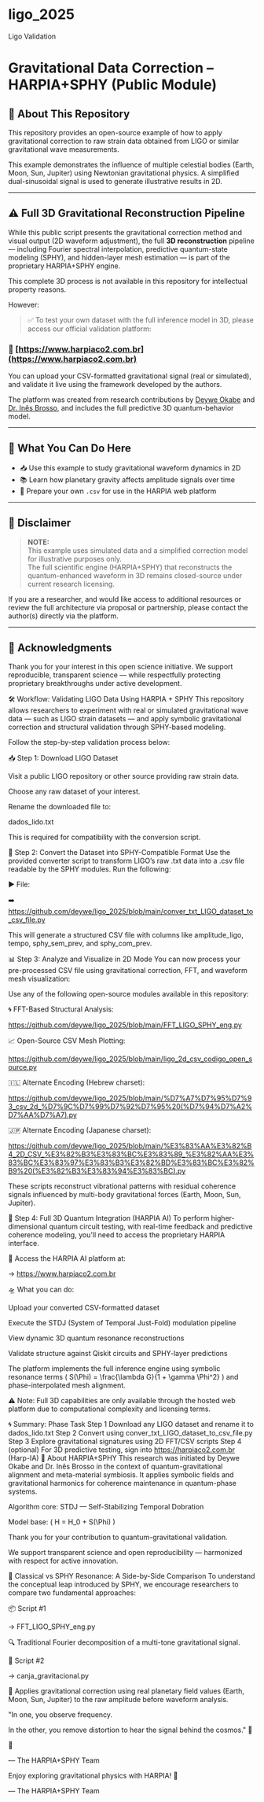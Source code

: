 # ligo_2025
Ligo Validation
# Gravitational Data Correction – HARPIA+SPHY (Public Module)

## 🧠 About This Repository

This repository provides an open-source example of how to apply gravitational correction to raw strain data obtained from LIGO or similar gravitational wave measurements.

This example demonstrates the influence of multiple celestial bodies (Earth, Moon, Sun, Jupiter) using Newtonian gravitational physics. A simplified dual-sinusoidal signal is used to generate illustrative results in 2D.

---

## ⚠️ Full 3D Gravitational Reconstruction Pipeline

While this public script presents the gravitational correction method and visual output (2D waveform adjustment), the full **3D reconstruction** pipeline — including Fourier spectral interpolation, predictive quantum-state modeling (SPHY), and hidden-layer mesh estimation — is part of the proprietary HARPIA+SPHY engine.

This complete 3D process is not available in this repository for intellectual property reasons.

However:

> ✅ To test your own dataset with the full inference model in 3D, please access our official validation platform:

### 🔗 [https://www.harpiaco2.com.br](https://www.harpiaco2.com.br)

You can upload your CSV-formatted gravitational signal (real or simulated), and validate it live using the framework developed by the authors.

The platform was created from research contributions by [Deywe Okabe](https://github.com/deywe) and [Dr. Inês Brosso]([https://www.linkedin.com/in/inesbrosso/](https://www.linkedin.com/in/ines-brosso-16331b/)), and includes the full predictive 3D quantum-behavior model.

---

## 🚀 What You Can Do Here

- 📥 Use this example to study gravitational waveform dynamics in 2D
- 📚 Learn how planetary gravity affects amplitude signals over time
- 🧪 Prepare your own `.csv` for use in the HARPIA web platform

---

## 📌 Disclaimer

> **NOTE:**  
> This example uses simulated data and a simplified correction model for illustrative purposes only.  
> The full scientific engine (HARPIA+SPHY) that reconstructs the quantum-enhanced waveform in 3D remains closed-source under current research licensing.

If you are a researcher, and would like access to additional resources or review the full architecture via proposal or partnership, please contact the author(s) directly via the platform.

---

## 🙏 Acknowledgments

Thank you for your interest in this open science initiative. We support reproducible, transparent science — while respectfully protecting proprietary breakthroughs under active development.

🛠️ Workflow: Validating LIGO Data Using HARPIA + SPHY
This repository allows researchers to experiment with real or simulated gravitational wave data — such as LIGO strain datasets — and apply symbolic gravitational correction and structural validation through SPHY-based modeling.

Follow the step-by-step validation process below:

📥 Step 1: Download LIGO Dataset

Visit a public LIGO repository or other source providing raw strain data.

Choose any raw dataset of your interest.

Rename the downloaded file to:

dados_lido.txt

This is required for compatibility with the conversion script.

🔁 Step 2: Convert the Dataset into SPHY-Compatible Format
Use the provided converter script to transform LIGO’s raw .txt data into a .csv file readable by the SPHY modules. Run the following:

▶️ File:

➡️ https://github.com/deywe/ligo_2025/blob/main/conver_txt_LIGO_dataset_to_csv_file.py

This will generate a structured CSV file with columns like amplitude_ligo, tempo, sphy_sem_prev, and sphy_com_prev.

📊 Step 3: Analyze and Visualize in 2D Mode
You can now process your pre-processed CSV file using gravitational correction, FFT, and waveform mesh visualization:

Use any of the following open-source modules available in this repository:


🌀 FFT-Based Structural Analysis:

https://github.com/deywe/ligo_2025/blob/main/FFT_LIGO_SPHY_eng.py

📈 Open-Source CSV Mesh Plotting:

https://github.com/deywe/ligo_2025/blob/main/ligo_2d_csv_codigo_open_source.py

🇮🇱 Alternate Encoding (Hebrew charset):

https://github.com/deywe/ligo_2025/blob/main/%D7%A7%D7%95%D7%93_csv_2d_%D7%9C%D7%99%D7%92%D7%95%20(%D7%94%D7%A2%D7%AA%D7%A7).py

🇯🇵 Alternate Encoding (Japanese charset):

https://github.com/deywe/ligo_2025/blob/main/%E3%83%AA%E3%82%B4_2D_CSV_%E3%82%B3%E3%83%BC%E3%83%89_%E3%82%AA%E3%83%BC%E3%83%97%E3%83%B3%E3%82%BD%E3%83%BC%E3%82%B9%20(%E3%82%B3%E3%83%94%E3%83%BC).py

These scripts reconstruct vibrational patterns with residual coherence signals influenced by multi-body gravitational forces (Earth, Moon, Sun, Jupiter).

🧠 Step 4: Full 3D Quantum Integration (HARPIA AI)
To perform higher-dimensional quantum circuit testing, with real-time feedback and predictive coherence modeling, you'll need to access the proprietary HARPIA interface.

🔗 Access the HARPIA AI platform at:

→ https://www.harpiaco2.com.br

🛸 What you can do:


Upload your converted CSV-formatted dataset

Execute the STDJ (System of Temporal Just-Fold) modulation pipeline

View dynamic 3D quantum resonance reconstructions

Validate structure against Qiskit circuits and SPHY-layer predictions

The platform implements the full inference engine using symbolic resonance terms ( S(\Phi) = \frac{\lambda G}{1 + \gamma \Phi^2} ) and phase-interpolated mesh alignment.

⚠️ Note: Full 3D capabilities are only available through the hosted web platform due to computational complexity and licensing terms.

🌀 Summary:
Phase	Task
Step 1	Download any LIGO dataset and rename it to dados_lido.txt
Step 2	Convert using conver_txt_LIGO_dataset_to_csv_file.py
Step 3	Explore gravitational signatures using 2D FFT/CSV scripts
Step 4 (optional)	For 3D predictive testing, sign into https://harpiaco2.com.br (Harp-IA)
🧬 About HARPIA+SPHY
This research was initiated by Deywe Okabe and Dr. Inês Brosso in the context of quantum-gravitational alignment and meta-material symbiosis. It applies symbolic fields and gravitational harmonics for coherence maintenance in quantum-phase systems.

Algorithm core: STDJ — Self-Stabilizing Temporal Dobration

Model base: ( H = H_0 + S(\Phi) )

Thank you for your contribution to quantum-gravitational validation.

We support transparent science and open reproducibility — harmonized with respect for active innovation.

🎼 Classical vs SPHY Resonance: A Side-by-Side Comparison
To understand the conceptual leap introduced by SPHY, we encourage researchers to compare two fundamental approaches:

📦 Script #1

→ FFT_LIGO_SPHY_eng.py  

🔍 Traditional Fourier decomposition of a multi-tone gravitational signal.

🥣 Script #2

→ canja_gravitacional.py  

🧠 Applies gravitational correction using real planetary field values (Earth, Moon, Sun, Jupiter) to the raw amplitude before waveform analysis.


"In one, you observe frequency.

In the other, you remove distortion to hear the signal behind the cosmos." 🌌


🌌

— The HARPIA+SPHY Team

Enjoy exploring gravitational physics with HARPIA! 🌌

— The HARPIA+SPHY Team
